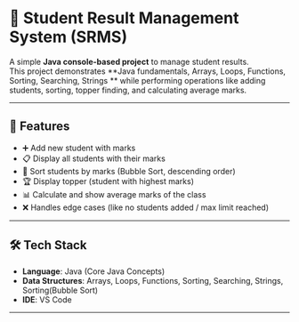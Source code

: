 # 📝 Student Result Management System (SRMS)

A simple **Java console-based project** to manage student results.  
This project demonstrates **Java fundamentals, Arrays, Loops, Functions, Sorting, Searching, Strings ** while performing operations like adding students, sorting, topper finding, and calculating average marks.  

---

## 🚀 Features
- ➕ Add new student with marks  
- 📋 Display all students with their marks  
- 🔽 Sort students by marks (Bubble Sort, descending order)  
- 🏆 Display topper (student with highest marks)  
- 📊 Calculate and show average marks of the class  
- ❌ Handles edge cases (like no students added / max limit reached)  

---

## 🛠️ Tech Stack
- **Language**: Java (Core Java Concepts)  
- **Data Structures**: Arrays, Loops, Functions, Sorting, Searching, Strings, Sorting(Bubble Sort)  
- **IDE**: VS Code 

---
